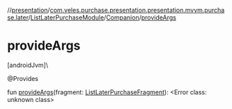 //[presentation](../../../../index.md)/[com.veles.purchase.presentation.presentation.mvvm.purchase.later](../../index.md)/[ListLaterPurchaseModule](../index.md)/[Companion](index.md)/[provideArgs](provide-args.md)

# provideArgs

[androidJvm]\

@Provides

fun [provideArgs](provide-args.md)(fragment: [ListLaterPurchaseFragment](../../-list-later-purchase-fragment/index.md)): <!---  GfmCommand {"@class":"org.jetbrains.dokka.gfm.ResolveLinkGfmCommand","dri":{"packageName":"","classNames":"<Error class: unknown class>","callable":null,"target":{"@class":"org.jetbrains.dokka.links.PointingToDeclaration"},"extra":null}} --->&lt;Error class: unknown class&gt;<!--- --->
